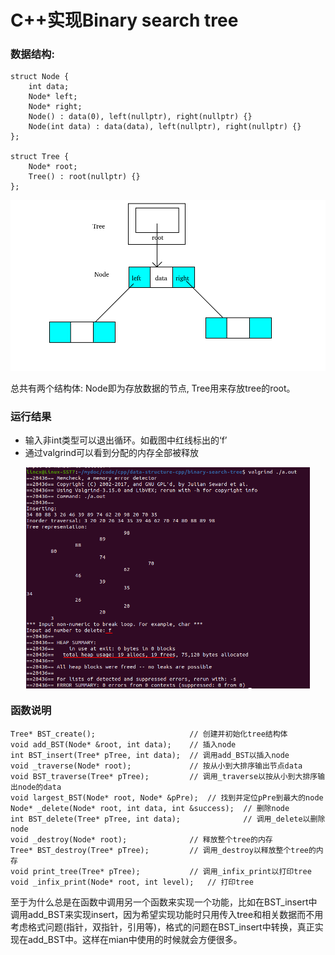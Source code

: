 # C++实现Binary search tree

### 数据结构:
```
struct Node {
	int data;
	Node* left;
	Node* right;
	Node() : data(0), left(nullptr), right(nullptr) {}
	Node(int data) : data(data), left(nullptr), right(nullptr) {}
};

struct Tree {
	Node* root;
	Tree() : root(nullptr) {}
};
```
<div  align="center"><kbd>  
    <img src="./structure.png" alt="structure" align=center />
</kbd></div><br>  
总共有两个结构体:  
Node即为存放数据的节点, Tree用来存放tree的root。

### 运行结果
* 输入非int类型可以退出循环。如截图中红线标出的‘f’
* 通过valgrind可以看到分配的内存全部被释放
<div  align="center"><kbd>  
    <img src="./result.png" alt="result" align=center width="90%" />
</kbd></div>  

### 函数说明
```
Tree* BST_create();                     // 创建并初始化tree结构体
void add_BST(Node* &root, int data);    // 插入node
int BST_insert(Tree* pTree, int data);  // 调用add_BST以插入node
void _traverse(Node* root);             // 按从小到大排序输出节点data
void BST_traverse(Tree* pTree);         // 调用_traverse以按从小到大排序输出node的data
void largest_BST(Node* root, Node* &pPre);  // 找到并定位pPre到最大的node
Node* _delete(Node* root, int data, int &success);  // 删除node
int BST_delete(Tree* pTree, int data);              // 调用_delete以删除node
void _destroy(Node* root);              // 释放整个tree的内存
Tree* BST_destroy(Tree* pTree);         // 调用_destroy以释放整个tree的内存
void print_tree(Tree* pTree);           // 调用_infix_print以打印tree
void _infix_print(Node* root, int level);   // 打印tree
```
至于为什么总是在函数中调用另一个函数来实现一个功能，比如在BST_insert中调用add_BST来实现insert，因为希望实现功能时只用传入tree和相关数据而不用考虑格式问题(指针，双指针，引用等)，格式的问题在BST_insert中转换，真正实现在add_BST中。这样在mian中使用的时候就会方便很多。